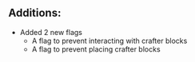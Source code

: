 ## Additions:
- Added 2 new flags
  - A flag to prevent interacting with crafter blocks
  - A flag to prevent placing crafter blocks